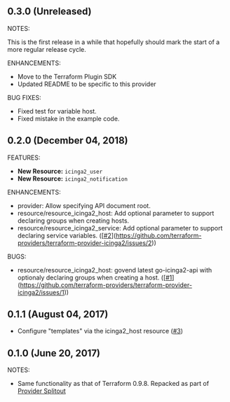 ## 0.3.0 (Unreleased)

NOTES:

This is the first release in a while that hopefully should mark the start of a more regular release cycle.

ENHANCEMENTS:

* Move to the Terraform Plugin SDK
* Updated README to be specific to this provider


BUG FIXES:

* Fixed test for variable host.
* Fixed mistake in the example code.


## 0.2.0 (December 04, 2018)

FEATURES:

* **New Resource:** `icinga2_user` 
* **New Resource:** `icinga2_notification` 

ENHANCEMENTS:

 * provider: Allow specifying API document root.
 * resource/resource_icinga2_host: Add optional parameter to support declaring groups when creating hosts.
 * resource/resource_icinga2_service: Add optional parameter to support declaring service variables. ([[#2](https://github.com/terraform-providers/terraform-provider-icinga2/issues/2)](https://github.com/terraform-providers/terraform-provider-icinga2/issues/2))

BUGS:
 * resource/resource_icinga2_host: govend latest go-icinga2-api with optionaly declaring groups when creating a host. ([[#1](https://github.com/terraform-providers/terraform-provider-icinga2/issues/1)](https://github.com/terraform-providers/terraform-provider-icinga2/issues/1))

## 0.1.1 (August 04, 2017)

 * Configure "templates" via the icinga2_host resource ([#3](https://github.com/terraform-providers/terraform-provider-icinga2/issues/3))
 
## 0.1.0 (June 20, 2017)

NOTES:

* Same functionality as that of Terraform 0.9.8. Repacked as part of [Provider Splitout](https://www.hashicorp.com/blog/upcoming-provider-changes-in-terraform-0-10/)
